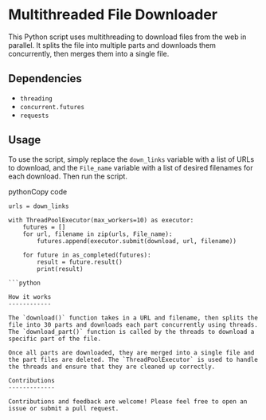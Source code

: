 Multithreaded File Downloader
=============================

This Python script uses multithreading to download files from the web in parallel. It splits the file into multiple parts and downloads them concurrently, then merges them into a single file.

Dependencies
------------

*   `threading`
*   `concurrent.futures`
*   `requests`

Usage
-----

To use the script, simply replace the `down_links` variable with a list of URLs to download, and the `File_name` variable with a list of desired filenames for each download. Then run the script.

pythonCopy code

```
urls = down_links

with ThreadPoolExecutor(max_workers=10) as executor:
    futures = []
    for url, filename in zip(urls, File_name):
        futures.append(executor.submit(download, url, filename))

    for future in as_completed(futures):
        result = future.result()
        print(result)

```python

How it works
------------

The `download()` function takes in a URL and filename, then splits the file into 30 parts and downloads each part concurrently using threads. The `download_part()` function is called by the threads to download a specific part of the file.

Once all parts are downloaded, they are merged into a single file and the part files are deleted. The `ThreadPoolExecutor` is used to handle the threads and ensure that they are cleaned up correctly.

Contributions
-------------

Contributions and feedback are welcome! Please feel free to open an issue or submit a pull request.
